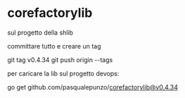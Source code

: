 # corefactorylib

sul progetto della shlib 

committare tutto e creare un tag

git tag v0.4.34
git push origin --tags


 

 

per caricare la lib sul progetto devops:

go get github.com/pasqualepunzo/corefactorylib@v0.4.34

